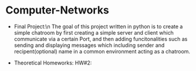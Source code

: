 # Computer-Networks

* Final Project:\n
The goal of this project written in python is to create a simple chatroom by first creating a simple server and client which communicate via a certain Port, and then adding funcitonalities such as sending and displaying messages which including sender and recipent(optional) name in a common environment acting as a chatroom.

* Theoretical Homeworks:
HW#2: 
